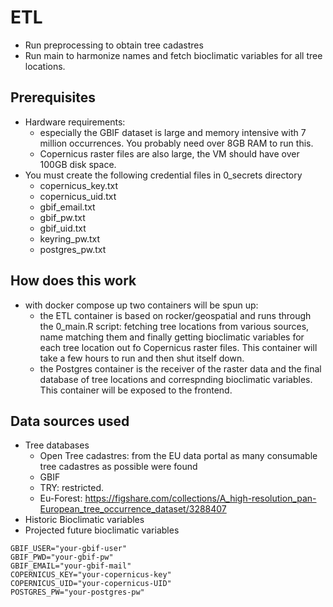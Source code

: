 # ETL

* Run preprocessing to obtain tree cadastres 
* Run main to harmonize names and fetch bioclimatic variables for all tree locations. 

## Prerequisites

* Hardware requirements: 
  * especially the GBIF dataset is large and memory intensive with 7 million occurrences. You probably need over 8GB RAM to run this. 
  * Copernicus raster files are also large, the VM should have over 100GB disk space. 
* You must create the following credential files in 0_secrets directory
  * copernicus_key.txt
  * copernicus_uid.txt
  * gbif_email.txt
  * gbif_pw.txt
  * gbif_uid.txt
  * keyring_pw.txt
  * postgres_pw.txt
  
## How does this work

* with docker compose up two containers will be spun up: 
  * the ETL container is based on rocker/geospatial and runs through the 0_main.R script: fetching tree locations from various sources, name matching them and finally getting bioclimatic variables for each tree location out fo Copernicus raster files. This container will take a few hours to run and then shut itself down. 
  * the Postgres container is the receiver of the raster data and the final database of tree locations and correspnding bioclimatic variables. This container will be exposed to the frontend. 

## Data sources used

* Tree databases
  * Open Tree cadastres: from the EU data portal as many consumable tree cadastres as possible were found
  * GBIF
  * TRY: restricted. 
  * Eu-Forest: https://figshare.com/collections/A_high-resolution_pan-European_tree_occurrence_dataset/3288407
* Historic Bioclimatic variables
* Projected future bioclimatic variables

```
GBIF_USER="your-gbif-user"
GBIF_PWD="your-gbif-pw"
GBIF_EMAIL="your-gbif-mail"
COPERNICUS_KEY="your-copernicus-key"
COPERNICUS_UID="your-copernicus-UID"
POSTGRES_PW="your-postgres-pw"

```